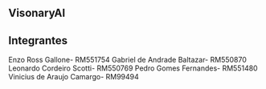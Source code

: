 ## VisonaryAI

## Integrantes

Enzo Ross Gallone- RM551754 
Gabriel de Andrade Baltazar- RM550870 
Leonardo Cordeiro Scotti- RM550769 
Pedro Gomes Fernandes- RM551480 
Vinicius de Araujo Camargo- RM99494  
